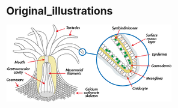 # Original_illustrations
![](https://github.com/leonmhartman/Original_illustrations/blob/master/coral_polyp_body_plan.png)
